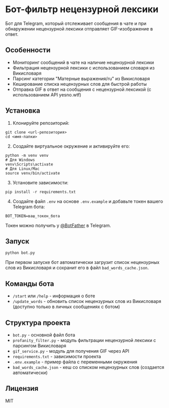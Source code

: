 # Бот-фильтр нецензурной лексики

Бот для Telegram, который отслеживает сообщения в чате и при обнаружении нецензурной лексики отправляет GIF-изображение в ответ.

## Особенности

- Мониторинг сообщений в чате на наличие нецензурной лексики
- Фильтрация нецензурной лексики с использованием словаря из Викисловаря
- Парсинг категории "Матерные выражения/ru" из Викисловаря
- Кеширование списка нецензурных слов для быстрой работы
- Отправка GIF в ответ на сообщения с нецензурной лексикой (с использованием API yesno.wtf)

## Установка

1. Клонируйте репозиторий:
```
git clone <url-репозитория>
cd <имя-папки>
```

2. Создайте виртуальное окружение и активируйте его:
```
python -m venv venv
# Для Windows
venv\Scripts\activate
# Для Linux/Mac
source venv/bin/activate
```

3. Установите зависимости:
```
pip install -r requirements.txt
```

4. Создайте файл `.env` на основе `.env.example` и добавьте токен вашего Telegram бота:
```
BOT_TOKEN=ваш_токен_бота
```

Токен можно получить у [@BotFather](https://t.me/BotFather) в Telegram.

## Запуск

```
python bot.py
```

При первом запуске бот автоматически загрузит список нецензурных слов из Викисловаря и сохранит его в файл `bad_words_cache.json`.

## Команды бота

- `/start` или `/help` - информация о боте
- `/update_words` - обновить список нецензурных слов из Викисловаря (доступно только в личных сообщениях с ботом)

## Структура проекта

- `bot.py` - основной файл бота
- `profanity_filter.py` - модуль фильтрации нецензурной лексики с парсингом Викисловаря
- `gif_service.py` - модуль для получения GIF через API
- `requirements.txt` - зависимости проекта
- `.env.example` - пример файла с переменными окружения
- `bad_words_cache.json` - кеш со списком нецензурных слов (создается автоматически)

## Лицензия

MIT